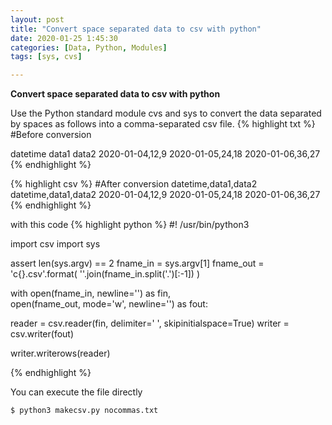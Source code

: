 ```yaml
---
layout: post
title: "Convert space separated data to csv with python"
date: 2020-01-25 1:45:30
categories: [Data, Python, Modules]
tags: [sys, cvs]

---
```


**Convert space separated data to csv with python**

Use the Python standard module cvs and sys to convert the data separated by spaces as follows into a comma-separated csv file.
{% highlight txt %}
#Before conversion

datetime  data1 data2
2020-01-04,12,9
2020-01-05,24,18 
2020-01-06,36,27
{% endhighlight %}

{% highlight csv %}
#After conversion
datetime,data1,data2
datetime,data1,data2
2020-01-04,12,9
2020-01-05,24,18
2020-01-06,36,27
{% endhighlight %}

with this code
{% highlight python %}
#! /usr/bin/python3 

import csv
import sys

assert len(sys.argv) == 2
fname_in = sys.argv[1]
fname_out = 'c{}.csv'.format(
   ''.join(fname_in.split('.')[:-1])
)

with open(fname_in, newline='') as fin,  \
       open(fname_out, mode='w', newline='') as fout:

   reader = csv.reader(fin, delimiter=' ', skipinitialspace=True)
   writer = csv.writer(fout)

   writer.writerows(reader)

{% endhighlight %}
    
You can execute the file directly 
```
$ python3 makecsv.py nocommas.txt
```

